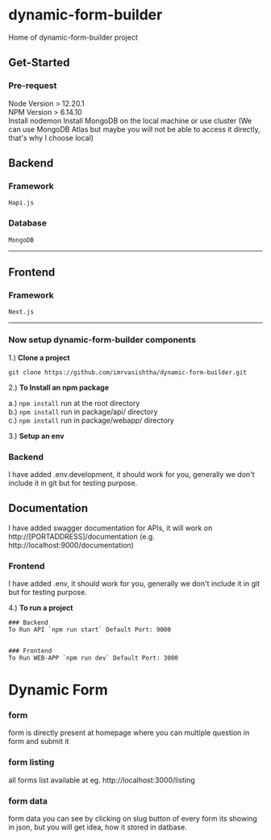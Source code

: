 # dynamic-form-builder

Home of dynamic-form-builder project

## Get-Started

### Pre-request

Node Version > 12.20.1  
NPM Version > 6.14.10  
Install nodemon
Install MongoDB on the local machine or use cluster (We can use MongoDB Atlas
but maybe you will not be able to access it directly, that's why I choose local)

## Backend

### Framework

    Hapi.js

### Database

    MongoDB

---

## Frontend

### Framework

    Next.js

---

### Now setup dynamic-form-builder components

1.) **Clone a project**

`git clone https://github.com/imrvasishtha/dynamic-form-builder.git`

2.) **To Install an npm package**

a.) `npm install` run at the root directory  
 b.) `npm install` run in package/api/ directory  
 c.) `npm install` run in package/webapp/ directory

3.) **Setup an env**

### Backend

I have added .env.development, it should work for you,
generally we don't include it in git but for testing purpose.

## Documentation

I have added swagger documentation for APIs, it will work on
http://[PORTADDRESS]/documentation (e.g. http://localhost:9000/documentation)

### Frontend

I have added .env, it should work for you,
generally we don't include it in git but for testing purpose.

4.) **To run a project**

    ### Backend
    To Run API `npm run start` Default Port: 9000


    ### Frontend
    To Run WEB-APP `npm run dev` Default Port: 3000

# Dynamic Form

### form

form is directly present at homepage where you can multiple question in form and submit it

### form listing

all forms list available at eg. http://localhost:3000/listing

### form data

form data you can see by clicking on slug button of every form
its showing in json, but you will get idea, how it stored in datbase.
